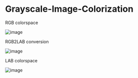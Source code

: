 # Grayscale-Image-Colorization

RGB colorspace

![image](https://user-images.githubusercontent.com/58791947/136596492-0004e8a4-8f19-48ca-8382-df613864cf3f.png)

RGB2LAB conversion

![image](https://user-images.githubusercontent.com/58791947/136596282-78fba837-65f8-44f1-bc47-19f10964bb2f.png)

LAB colorspace

![image](https://user-images.githubusercontent.com/58791947/136596295-3c0b601e-3b53-4f58-b4b2-8841b8ab81c4.png)
